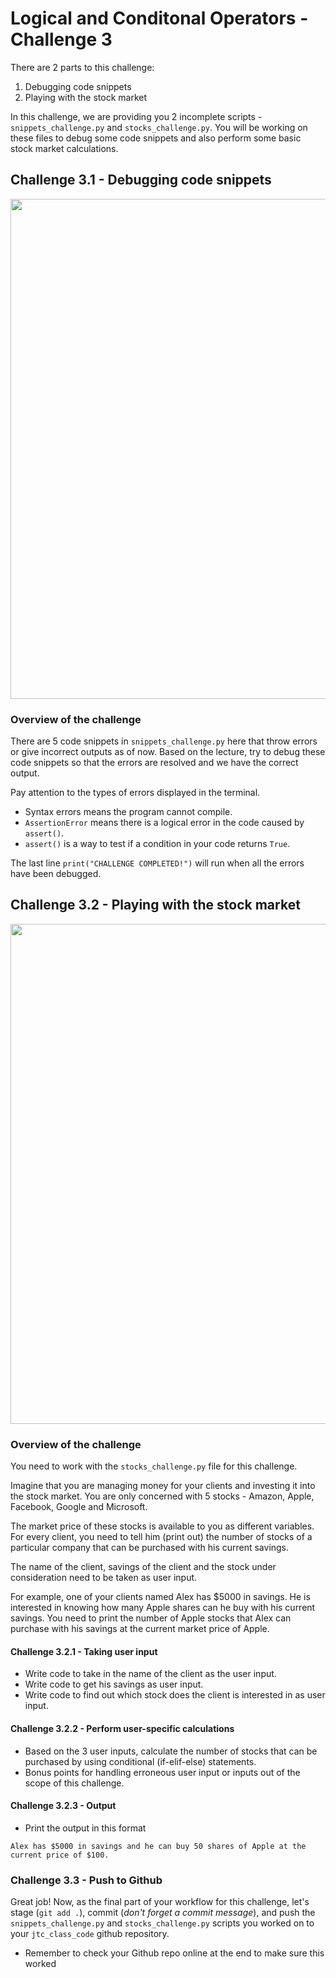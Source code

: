 # Logical and Conditonal Operators - Challenge 3

There are 2 parts to this challenge:
1. Debugging code snippets
2. Playing with the stock market

In this challenge, we are providing you 2 incomplete scripts - `snippets_challenge.py` and `stocks_challenge.py`. You will be working on these files to debug some code snippets and also perform some basic stock market calculations.

## Challenge 3.1 - Debugging code snippets

<img src="https://img.freepik.com/free-photo/technology-binary-code-number-data-alert-system-error-message-display-screen_73523-1311.jpg" width="800">

### Overview of the challenge

There are 5 code snippets in `snippets_challenge.py` here that throw errors or give incorrect outputs as of now. Based on the lecture, try to debug these code snippets so that the errors are resolved and we have the correct output. 

Pay attention to the types of errors displayed in the terminal. 
* Syntax errors means the program cannot compile.
* `AssertionError` means there is a logical error in the code caused by `assert()`. 
* `assert()` is a way to test if a condition in your code returns `True`.

The last line `print("CHALLENGE COMPLETED!")` will run when all the errors have been debugged.

## Challenge 3.2 - Playing with the stock market

<img src="https://image.freepik.com/free-photo/financial-stock-market-graph-chart-stock-market-investment-trading-screen_9693-990.jpg" width="800">

### Overview of the challenge

You need to work with the `stocks_challenge.py` file for this challenge.

Imagine that you are managing money for your clients and investing it into the stock market. You are only concerned with 5 stocks - Amazon, Apple, Facebook, Google and Microsoft.

The market price of these stocks is available to you as different variables. For every client, you need to tell him (print out) the number of stocks of a particular company that can be purchased with his current savings.

The name of the client, savings of the client and the stock under consideration need to be taken as user input.

For example, one of your clients named Alex has $5000 in savings. He is interested in knowing how many Apple shares can he buy with his current savings. You need to print the number of Apple stocks that Alex can purchase with his savings at the current market price of Apple.

#### Challenge 3.2.1 - Taking user input
* Write code to take in the name of the client as the user input.
* Write code to get his savings as user input.
* Write code to find out which stock does the client is interested in as user input.

#### Challenge 3.2.2 - Perform user-specific calculations
* Based on the 3 user inputs, calculate the number of stocks that can be purchased by using conditional (if-elif-else) statements.
* Bonus points for handling erroneous user input or inputs out of the scope of this challenge.

#### Challenge 3.2.3 - Output
* Print the output in this format

```console
Alex has $5000 in savings and he can buy 50 shares of Apple at the current price of $100.
```

### Challenge 3.3 - Push to Github

Great job! Now, as the final part of your workflow for this challenge, let's stage (`git add .`), commit (*don't forget a commit message*), and push the `snippets_challenge.py` and `stocks_challenge.py` scripts you worked on to your `jtc_class_code` github repository.


* Remember to check your Github repo online at the end to make sure this worked